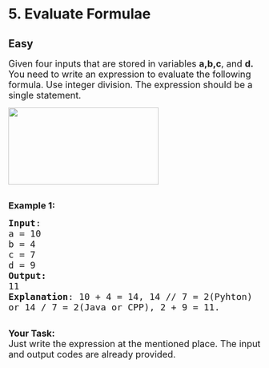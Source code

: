 # 5. Evaluate Formulae
## Easy
<div class="problem-statement">
                <p></p><p><span style="font-size:18px">Given four&nbsp;inputs that are stored in variables <strong>a,b,c</strong>, and <strong>d. </strong>You need to write an expression to evaluate the following formula. Use integer division. The expression should be&nbsp;a single statement.</span></p>

<p><span style="font-size:18px"><img alt="" src="https://media.geeksforgeeks.org/wp-content/uploads/20200819111131/IMG0317-300x154.PNG" style="height:154px; width:300px" class="img-responsive"></span></p>

<p><br>
<span style="font-size:18px"><strong>Example 1:</strong></span></p>

<pre><span style="font-size:18px"><strong>Input</strong>:
a = 10
b = 4
c = 7
d = 9
<strong>Output:</strong> 
11
<strong>Explanation</strong>: 10 + 4 = 14, 14 // 7 = 2(Pyhton)
or 14 / 7 = 2(Java or CPP), 2 + 9 = 11.
</span></pre>

<p><br>
<span style="font-size:18px"><strong>Your Task:&nbsp; </strong><br>
Just write the expression at the mentioned place. The input and output codes are already provided.</span></p>
 <p></p>
            </div>